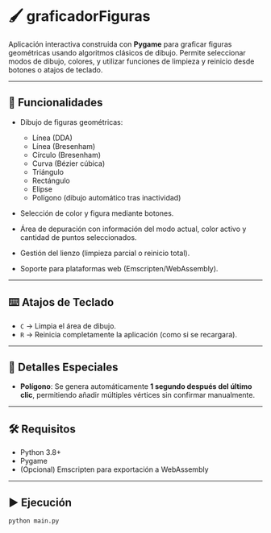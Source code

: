 # 🖌️ graficadorFiguras

Aplicación interactiva construida con **Pygame** para graficar figuras geométricas usando algoritmos clásicos de dibujo. Permite seleccionar modos de dibujo, colores, y utilizar funciones de limpieza y reinicio desde botones o atajos de teclado.

---

## 🚀 Funcionalidades

- Dibujo de figuras geométricas:
  - Línea (DDA)
  - Línea (Bresenham)
  - Círculo (Bresenham)
  - Curva (Bézier cúbica)
  - Triángulo
  - Rectángulo
  - Elipse
  - Polígono (dibujo automático tras inactividad)

- Selección de color y figura mediante botones.
- Área de depuración con información del modo actual, color activo y cantidad de puntos seleccionados.
- Gestión del lienzo (limpieza parcial o reinicio total).
- Soporte para plataformas web (Emscripten/WebAssembly).

---

## ⌨️ Atajos de Teclado

- `C` → Limpia el área de dibujo.
- `R` → Reinicia completamente la aplicación (como si se recargara).

---

## 📌 Detalles Especiales

- **Polígono**: Se genera automáticamente **1 segundo después del último clic**, permitiendo añadir múltiples vértices sin confirmar manualmente.

---

## 🛠️ Requisitos

- Python 3.8+
- Pygame
- (Opcional) Emscripten para exportación a WebAssembly

---

## ▶️ Ejecución

```bash
python main.py

